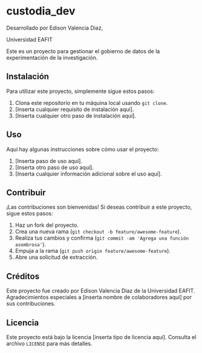 # custodia_dev

Desarrollado por Edison Valencia Diaz, 

Universidad EAFIT



Este es un proyecto para gestionar el gobierno de datos de la experimentación de la investigación.

## Instalación

Para utilizar este proyecto, simplemente sigue estos pasos:

1. Clona este repositorio en tu máquina local usando `git clone`.
2. [Inserta cualquier requisito de instalación aquí].
3. [Inserta cualquier otro paso de instalación aquí].

## Uso

Aquí hay algunas instrucciones sobre cómo usar el proyecto:

1. [Inserta paso de uso aquí].
2. [Inserta otro paso de uso aquí].
3. [Inserta cualquier información adicional sobre el uso aquí].

## Contribuir

¡Las contribuciones son bienvenidas! Si deseas contribuir a este proyecto, sigue estos pasos:

1. Haz un fork del proyecto.
2. Crea una nueva rama (`git checkout -b feature/awesome-feature`).
3. Realiza tus cambios y confirma (`git commit -am 'Agrega una función asombrosa'`).
4. Empuja a la rama (`git push origin feature/awesome-feature`).
5. Abre una solicitud de extracción.

## Créditos

Este proyecto fue creado por Edison Valencia Diaz de la Universidad EAFIT. Agradecimientos especiales a [inserta nombre de colaboradores aquí] por sus contribuciones.

## Licencia

Este proyecto está bajo la licencia [inserta tipo de licencia aquí]. Consulta el archivo `LICENSE` para más detalles.

